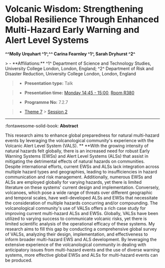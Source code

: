 # Volcanic Wisdom: Strengthening Global Resilience Through Enhanced Multi-Hazard Early Warning and Alert Level Systems

**^^Molly Urquhart ^1^,^^  Carina Fearnley ^1^, Sarah Dryhurst ^2^**

<!-- more -->> - **Affiliations:** ^1^ Department of Science and Technology Studies, University College London, London, England; ^2^ Department of Risk and Disaster Reduction, University College London, London, England  

> - **Presentation type:** Talk

> - **Presentation time:** [Monday 14:45 - 15:00](../sessions_comparison.md#__tabbed_1_5), [Room R380](../maps_venue.md#__tabbed_1_1)

> - **Programme No:** 7.2.7

> - [Theme 7](../theme7.md) > [Session 2](../sessions/session-7-2.md)

--- 

:fontawesome-solid-book: **Abstract**

This research aims to enhance global preparedness for natural multi-hazard events by leveraging the volcanological community's experience with the Volcanic Alert Level System (VALS). ** **With the growing intensity of natural hazards felt globally, there is an increased need for robust Early Warning Systems (EWSs) and Alert Level Systems (ALSs) that assist in mitigating the detrimental effects of natural hazards on communities. Despite international efforts, current EWSs and ALSs lack integration across multiple hazard types and geographies, leading to insufficiencies in hazard communication and risk management. Additionally, numerous EWSs and ALSs are employed globally for varying hazards, yet there is limited literature on these systems' current design and implementation. Conversely, volcanoes, which pose a wide range of threats over different geographic and temporal scales, have well-developed ALSs and EWSs that necessitate the consideration of multiple hazards concurring and/or compounding. The volcanological community's use of VALSs offers a rich case study for improving current multi-hazard ALSs and EWSs. Globally, VALSs have been utilized to varying success to communicate volcanic risks, yet there is limited scientific analysis of the operational efficacy of these systems. My research aims to fill this gap by conducting a comprehensive global survey of VALSs, analyzing their design, implementation, and effectiveness to inform broader multi-hazard EWS and ALS development. By leveraging the extensive experience of the volcanological community in dealing with anticipatory issues from multi-hazard events and the use of diverse warning systems, more effective global EWSs and ALSs for multi-hazard events can be produced.

